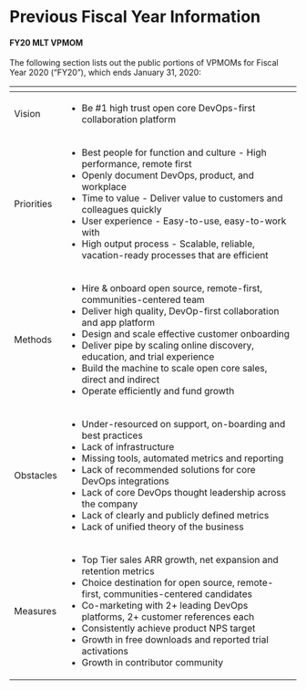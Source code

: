 # Previous Fiscal Year Information

#### FY20 MLT VPMOM

The following section lists out the public portions of VPMOMs for Fiscal Year 2020 \(“FY20”\), which ends January 31, 2020: 

<table>
  <thead>
    <tr>
      <th style="text-align:left"></th>
      <th style="text-align:left"></th>
    </tr>
  </thead>
  <tbody>
    <tr>
      <td style="text-align:left">Vision</td>
      <td style="text-align:left">
        <p></p>
        <ul>
          <li>Be #1 high trust open core DevOps-first collaboration platform</li>
        </ul>
      </td>
    </tr>
    <tr>
      <td style="text-align:left">Priorities</td>
      <td style="text-align:left">
        <p></p>
        <ul>
          <li>Best people for function and culture - High performance, remote first</li>
          <li>Openly document DevOps, product, and workplace</li>
          <li>Time to value - Deliver value to customers and colleagues quickly</li>
          <li>User experience - Easy-to-use, easy-to-work with</li>
          <li>High output process - Scalable, reliable, vacation-ready processes that
            are efficient</li>
        </ul>
      </td>
    </tr>
    <tr>
      <td style="text-align:left">Methods</td>
      <td style="text-align:left">
        <p></p>
        <ul>
          <li>Hire &amp; onboard open source, remote-first, communities-centered team</li>
          <li>Deliver high quality, DevOp-first collaboration and app platform</li>
          <li>Design and scale effective customer onboarding</li>
          <li>Deliver pipe by scaling online discovery, education, and trial experience</li>
          <li>Build the machine to scale open core sales, direct and indirect</li>
          <li>Operate efficiently and fund growth</li>
        </ul>
      </td>
    </tr>
    <tr>
      <td style="text-align:left">Obstacles</td>
      <td style="text-align:left">
        <p></p>
        <ul>
          <li>Under-resourced on support, on-boarding and best practices</li>
          <li>Lack of infrastructure</li>
          <li>Missing tools, automated metrics and reporting</li>
          <li>Lack of recommended solutions for core DevOps integrations</li>
          <li>Lack of core DevOps thought leadership across the company</li>
          <li>Lack of clearly and publicly defined metrics</li>
          <li>Lack of unified theory of the business</li>
        </ul>
      </td>
    </tr>
    <tr>
      <td style="text-align:left">Measures</td>
      <td style="text-align:left">
        <p></p>
        <ul>
          <li>Top Tier sales ARR growth, net expansion and retention metrics</li>
          <li>Choice destination for open source, remote-first, communities-centered
            candidates</li>
          <li>Co-marketing with 2+ leading DevOps platforms, 2+ customer references
            each</li>
          <li>Consistently achieve product NPS target</li>
          <li>Growth in free downloads and reported trial activations</li>
          <li>Growth in contributor community</li>
        </ul>
      </td>
    </tr>
  </tbody>
</table>



### 

### 

### 

### 

### 

### 

